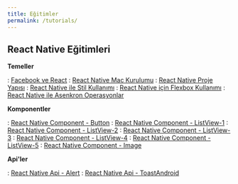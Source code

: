 ```yaml
---
title: Eğitimler
permalink: /tutorials/
---
```

## React Native Eğitimleri

**Temeller**

:   [Facebook ve React](https://egemenmede.github.io/2015-12-06/facebook-ve-react/)
:   [React Native Mac Kurulumu](https://egemenmede.github.io/2017-01-08/react-native-mac-kurulumu/)
:   [React Native Proje Yapısı](https://egemenmede.github.io/2017-01-08/react-native-proje-yapisi/)
:   [React Native ile Stil Kullanımı](https://egemenmede.github.io/2017-01-08/react-native-ile-stil-kullanimi/)
:   [React Native için Flexbox Kullanımı](https://egemenmede.github.io/2017-01-08/react-native-icin-flexbox-kullanimi/)
:   [React Native ile Asenkron Operasyonlar](https://egemenmede.github.io/2017-01-09-react-native-ile-asenkron-operasyonlar/)

**Komponentler**

:   [React Native Component - Button](https://egemenmede.github.io/2017-01-08/react-native-component-button/)
:   [React Native Component - ListView-1](https://egemenmede.github.io/2017-01-09/react-native-component-listview-1/)
:   [React Native Component - ListView-2](https://egemenmede.github.io/2017-01-09/react-native-component-listview-2/)
:   [React Native Component - ListView-3](https://egemenmede.github.io/2017-01-09/react-native-component-listview-3/)
:   [React Native Component - ListView-4](https://egemenmede.github.io/2017-01-09/react-native-component-listview-4/)
:   [React Native Component - ListView-5](https://egemenmede.github.io/2017-01-09/react-native-component-listview-5/)
:   [React Native Component - Image](https://egemenmede.github.io/2017-01-09/react-native-component-image/)

**Api'ler**

:   [React Native Api - Alert](https://egemenmede.github.io/2017-01-08/react-native-api-alert/)
:   [React Native Api - ToastAndroid](https://egemenmede.github.io/2017-01-09/react-native-api-toastandroid/)